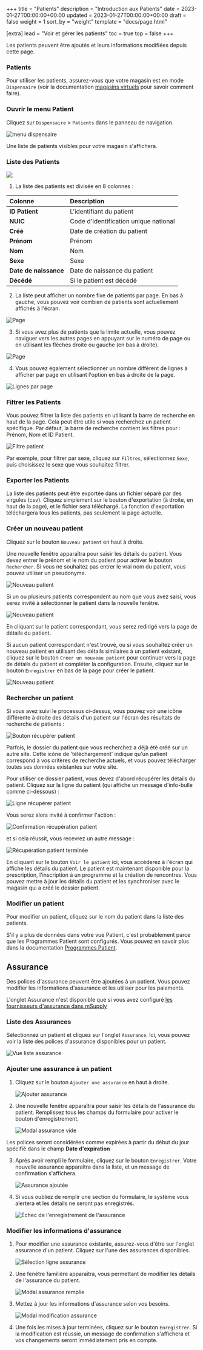 +++
title = "Patients"
description = "Introduction aux Patients"
date = 2023-01-27T00:00:00+00:00
updated = 2023-01-27T00:00:00+00:00
draft = false
weight = 1
sort_by = "weight"
template = "docs/page.html"

[extra]
lead = "Voir et gérer les patients"
toc = true
top = false
+++

Les patients peuvent être ajoutés et leurs informations modifiées depuis cette page.

### Patients

Pour utiliser les patients, assurez-vous que votre magasin est en mode `Dispensaire` (voir la documentation [magasins virtuels](https://docs.msupply.org.nz/other_stuff:virtual_stores#store_type) pour savoir comment faire).

### Ouvrir le menu Patient

Cliquez sur `Dispensaire` > `Patients` dans le panneau de navigation.

![menu dispensaire](images/dispensary_menu.png)

Une liste de patients visibles pour votre magasin s'affichera.

### Liste des Patients

![](images/patient_list_view.png)

1. La liste des patients est divisée en 8 colonnes :

| Colonne               | Description                           |
| :-------------------- | :------------------------------------ |
| **ID Patient**        | L'identifiant du patient              |
| **NUIC**              | Code d'identification unique national |
| **Créé**              | Date de création du patient           |
| **Prénom**            | Prénom                                |
| **Nom**               | Nom                                   |
| **Sexe**              | Sexe                                  |
| **Date de naissance** | Date de naissance du patient          |
| **Décédé**            | Si le patient est décédé              |

2. La liste peut afficher un nombre fixe de patients par page. En bas à gauche, vous pouvez voir combien de patients sont actuellement affichés à l'écran.

![Page](images/list_showing.png)

3. Si vous avez plus de patients que la limite actuelle, vous pouvez naviguer vers les autres pages en appuyant sur le numéro de page ou en utilisant les flèches droite ou gauche (en bas à droite).

![Page](images/list_pagenumbers.png)

4. Vous pouvez également sélectionner un nombre différent de lignes à afficher par page en utilisant l'option en bas à droite de la page.

![Lignes par page](images/rows-per-page-select.png)

### Filtrer les Patients

Vous pouvez filtrer la liste des patients en utilisant la barre de recherche en haut de la page. Cela peut être utile si vous recherchez un patient spécifique. Par défaut, la barre de recherche contient les filtres pour : Prénom, Nom et ID Patient.

![Filtre patient](images/patient_filter.png)

Par exemple, pour filtrer par sexe, cliquez sur `Filtres`, sélectionnez `Sexe`, puis choisissez le sexe que vous souhaitez filtrer.

### Exporter les Patients

La liste des patients peut être exportée dans un fichier séparé par des virgules (csv). Cliquez simplement sur le bouton d'exportation (à droite, en haut de la page), et le fichier sera téléchargé. La fonction d'exportation téléchargera tous les patients, pas seulement la page actuelle.

### Créer un nouveau patient

Cliquez sur le bouton `Nouveau patient` en haut à droite.

Une nouvelle fenêtre apparaîtra pour saisir les détails du patient. Vous devez entrer le prénom et le nom du patient pour activer le bouton `Rechercher`. Si vous ne souhaitez pas entrer le vrai nom du patient, vous pouvez utiliser un pseudonyme.

![Nouveau patient](images/patient_new.png)

Si un ou plusieurs patients correspondent au nom que vous avez saisi, vous serez invité à sélectionner le patient dans la nouvelle fenêtre.

![Nouveau patient](images/patient_search.png)

En cliquant sur le patient correspondant, vous serez redirigé vers la page de détails du patient.

Si aucun patient correspondant n'est trouvé, ou si vous souhaitez créer un nouveau patient en utilisant des détails similaires à un patient existant, cliquez sur le bouton `Créer un nouveau patient` pour continuer vers la page de détails du patient et compléter la configuration.
Ensuite, cliquez sur le bouton `Enregistrer` en bas de la page pour créer le patient.

![Nouveau patient](images/patient_creation_detail.png)

### Rechercher un patient

Si vous avez suivi le processus ci-dessus, vous pouvez voir une icône différente à droite des détails d'un patient sur l'écran des résultats de recherche de patients :

![Bouton récupérer patient](images/fetch_patient_button.png)

Parfois, le dossier du patient que vous recherchez a déjà été créé sur un autre site. Cette icône de 'téléchargement' indique qu'un patient correspond à vos critères de recherche actuels, et vous pouvez télécharger toutes ses données existantes sur votre site.

Pour utiliser ce dossier patient, vous devez d'abord récupérer les détails du patient. Cliquez sur la ligne du patient (qui affiche un message d'info-bulle comme ci-dessous) :

![Ligne récupérer patient](images/fetch_patient_row.png)

Vous serez alors invité à confirmer l'action :

![Confirmation récupération patient](images/fetch_patient_confirmation.png)

et si cela réussit, vous recevrez un autre message :

![Récupération patient terminée](images/fetch_patient_done.png)

En cliquant sur le bouton `Voir le patient` ici, vous accéderez à l'écran qui affiche les détails du patient. Le patient est maintenant disponible pour la prescription, l'inscription à un programme et la création de rencontres. Vous pouvez mettre à jour les détails du patient et les synchroniser avec le magasin qui a créé le dossier patient.

### Modifier un patient

Pour modifier un patient, cliquez sur le nom du patient dans la liste des patients.

S'il y a plus de données dans votre vue Patient, c'est probablement parce que les Programmes Patient sont configurés. Vous pouvez en savoir plus dans la documentation [Programmes Patient](/docs/programs/program-module).

## Assurance

Des polices d'assurance peuvent être ajoutées à un patient. Vous pouvez modifier les informations d'assurance et les utiliser pour les paiements.

<div class="tip">L'onglet Assurance n'est disponible que si vous avez configuré <a href="https://docs.msupply.org.nz/dispensing:patient_insurance#insurance_providers">les fournisseurs d'assurance dans mSupply</a></div>

### Liste des Assurances

Sélectionnez un patient et cliquez sur l'onglet `Assurance`. Ici, vous pouvez voir la liste des polices d'assurance disponibles pour un patient.

![Vue liste assurance](images/insurance_list_view.png)

### Ajouter une assurance à un patient

1. Cliquez sur le bouton `Ajouter une assurance` en haut à droite.

   ![Ajouter assurance](images/insurance_add_button.png)

2. Une nouvelle fenêtre apparaîtra pour saisir les détails de l'assurance du patient. Remplissez tous les champs du formulaire pour activer le bouton d'enregistrement.

   ![Modal assurance vide](images/insurance_empty_modal.png)

<div class="note">Les polices seront considérées comme expirées à partir du début du jour spécifié dans le champ <b>Date d'expiration</b></div>

3. Après avoir rempli le formulaire, cliquez sur le bouton `Enregistrer`. Votre nouvelle assurance apparaîtra dans la liste, et un message de confirmation s'affichera.

   ![Assurance ajoutée](images/insurance_success.png)

4. Si vous oubliez de remplir une section du formulaire, le système vous alertera et les détails ne seront pas enregistrés.

   ![Échec de l'enregistrement de l'assurance](images/insurance_failed_to_save.png)

### Modifier les informations d'assurance

1. Pour modifier une assurance existante, assurez-vous d'être sur l'onglet assurance d'un patient. Cliquez sur l'une des assurances disponibles.

   ![Sélection ligne assurance](images/insurance_row_select.png)

2. Une fenêtre familière apparaîtra, vous permettant de modifier les détails de l'assurance du patient.

   ![Modal assurance remplie](images/insurance_filled_modal.png)

3. Mettez à jour les informations d'assurance selon vos besoins.

   ![Modal modification assurance](images/insurance_edit_modal.png)

4. Une fois les mises à jour terminées, cliquez sur le bouton `Enregistrer`. Si la modification est réussie, un message de confirmation s'affichera et vos changements seront immédiatement pris en compte.
